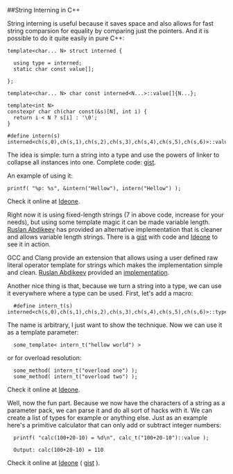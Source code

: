 
##String Interning in C++

  String interning is useful because it saves space and also allows for fast string comparsion
  for equality by comparing just the pointers. And it is possible to do it quite easily in pure
  C++:

    template<char... N> struct interned {
      
      using type = interned;
      static char const value[];
      
    };
    
    template<char... N> char const interned<N...>::value[]{N...};
    
    template<int N>
    constexpr char ch(char const(&s)[N], int i) {
      return i < N ? s[i] : '\0';
    }
    
    #define intern(s) interned<ch(s,0),ch(s,1),ch(s,2),ch(s,3),ch(s,4),ch(s,5),ch(s,6)>::value

  The idea is simple: turn a string into a type and use the powers of linker to collapse all
  instances into one. Complete code: [gist][gist0].

  An example of using it:

    printf( "%p: %s", &intern("Hellow"), intern("Hellow") );

  Check it online at [Ideone][ide0].

  Right now it is using fixed-length strings (7 in above code, increase for your needs), but using 
  some template magic it can be made variable length. [Ruslan Abdikeev][a] has provided an 
  alternative implementation that is cleaner and allows variable length strings.
  There is a [gist][gista0] with code and [Ideone][idea0] to see it in action.

  GCC and Clang provide an extension that allows using a user defined raw literal operator template
  for strings which makes the implementation simple and clean. [Ruslan Abdikeev][a] provided an
  [implementation][gista1].

  Another nice thing is that, because we turn a string into a type, we can use it everywhere where 
  a type can be used. First, let's add a macro:

      #define intern_t(s) interned<ch(s,0),ch(s,1),ch(s,2),ch(s,3),ch(s,4),ch(s,5),ch(s,6)>::type

  The name is arbitrary, I just want to show the technique. Now we can use it as a template 
  parameter:

      some_template< intern_t("hellow world") >

  or for overload resolution:

      some_method( intern_t("overload one") );
      some_method( intern_t("overload two") );

  Check it online at [Ideone][ide1].

  Well, now the fun part. Because we now have the characters of a string as a parameter pack, we
  can parse it and do all sort of hacks with it. We can create a list of types for example or
  anything else. Just as an example here's a primitive calculator that can only add or subtract
  integer numbers:

      printf( "calc(100+20-10) = %d\n", calc_t("100+20-10")::value );

      Output: calc(100+20-10) = 110

  Check it online at [Ideone][ide2] ( [gist][gist1] ).


  [gist0]: https://gist.github.com/alexpolt/44540ff2cfb81e312245cc5d2d6cb859 "C++ String Interning"
  [gist1]: https://gist.github.com/alexpolt/aee1b6a8ac3d229fa36ada466f079c1e "C++ String Interning Calculator"
  [ide0]: https://ideone.com/GigbNk "C++ String Interning Example"
  [ide1]: https://ideone.com/q3329k "C++ String Interning Example"
  [ide2]: https://ideone.com/7Y0SvG "C++ String Interning Calculator Example"
  [a]: https://twitter.com/aruslan "Ruslan Abdikeev"
  [gista0]: https://gist.github.com/alexpolt/5481a5db94ff94647bb0d114e322f0b9 "C++ String Interning"
  [gista1]: https://gist.github.com/alexpolt/532b48b9353e98e276b79296ec9f4ab6 "C++ String Interning"
  [idea0]: https://ideone.com/4oKRMR "C++ String Interning Example"




